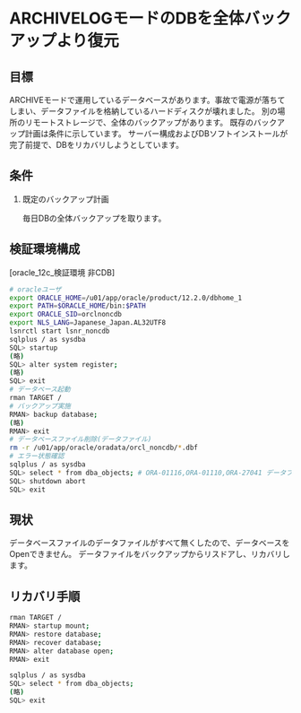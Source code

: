 # ARCHIVELOGモードのDBを全体バックアップより復元 #

## 目標 ##

ARCHIVEモードで運用しているデータベースがあります。事故で電源が落ちてしまい、データファイルを格納しているハードディスクが壊れました。
別の場所のリモートストレージで、全体のバックアップがあります。
既存のバックアップ計画は条件に示しています。
サーバー構成およびDBソフトインストールが完了前提で、DBをリカバリしようとしています。

## 条件 ##

1. 既定のバックアップ計画

   毎日DBの全体バックアップを取ります。

## 検証環境構成 ##

[oracle_12c_検証環境 非CDB]

~~~bash
# oracleユーザ
export ORACLE_HOME=/u01/app/oracle/product/12.2.0/dbhome_1
export PATH=$ORACLE_HOME/bin:$PATH
export ORACLE_SID=orclnoncdb
export NLS_LANG=Japanese_Japan.AL32UTF8
lsnrctl start lsnr_noncdb
sqlplus / as sysdba
SQL> startup
(略)
SQL> alter system register;
(略)
SQL> exit
# データベース起動
rman TARGET /
# バックアップ実施
RMAN> backup database;
(略)
RMAN> exit
# データベースファイル削除(データファイル)
rm -r /u01/app/oracle/oradata/orcl_noncdb/*.dbf
# エラー状態確認
sqlplus / as sysdba
SQL> select * from dba_objects; # ORA-01116,ORA-01110,ORA-27041 データファイル見つかりません。
SQL> shutdown abort
SQL> exit
~~~

## 現状 ##

データベースファイルのデータファイルがすべて無くしたので、データベースをOpenできません。
データファイルをバックアップからリスドアし、リカバリします。

## リカバリ手順 ##

~~~bash
rman TARGET /
RMAN> startup mount;
RMAN> restore database;
RMAN> recover database;
RMAN> alter database open;
RMAN> exit

sqlplus / as sysdba
SQL> select * from dba_objects;
(略)
SQL> exit